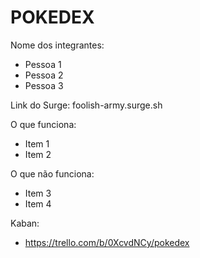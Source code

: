 # POKEDEX

Nome dos integrantes: 
- Pessoa 1
- Pessoa 2
- Pessoa 3

Link do Surge: foolish-army.surge.sh

O que funciona:
- Item 1
- Item 2

O que não funciona: 
- Item 3
- Item 4

Kaban:
- https://trello.com/b/0XcvdNCy/pokedex
